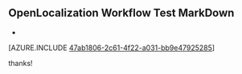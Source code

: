 ## OpenLocalization Workflow Test MarkDown
* 

[AZURE.INCLUDE [47ab1806-2c61-4f22-a031-bb9e47925285](calleeMd1.md)]

 
thanks!